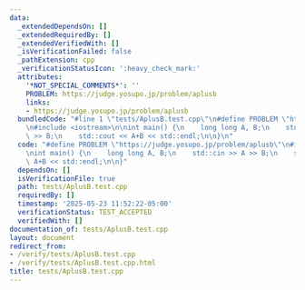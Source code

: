 ```yaml
---
data:
  _extendedDependsOn: []
  _extendedRequiredBy: []
  _extendedVerifiedWith: []
  _isVerificationFailed: false
  _pathExtension: cpp
  _verificationStatusIcon: ':heavy_check_mark:'
  attributes:
    '*NOT_SPECIAL_COMMENTS*': ''
    PROBLEM: https://judge.yosupo.jp/problem/aplusb
    links:
    - https://judge.yosupo.jp/problem/aplusb
  bundledCode: "#line 1 \"tests/AplusB.test.cpp\"\n#define PROBLEM \"https://judge.yosupo.jp/problem/aplusb\"\
    \n#include <iostream>\n\nint main() {\n    long long A, B;\n    std::cin >> A\
    \ >> B;\n    std::cout << A+B << std::endl;\n\n}\n"
  code: "#define PROBLEM \"https://judge.yosupo.jp/problem/aplusb\"\n#include <iostream>\n\
    \nint main() {\n    long long A, B;\n    std::cin >> A >> B;\n    std::cout <<\
    \ A+B << std::endl;\n\n}"
  dependsOn: []
  isVerificationFile: true
  path: tests/AplusB.test.cpp
  requiredBy: []
  timestamp: '2025-05-23 11:52:22-05:00'
  verificationStatus: TEST_ACCEPTED
  verifiedWith: []
documentation_of: tests/AplusB.test.cpp
layout: document
redirect_from:
- /verify/tests/AplusB.test.cpp
- /verify/tests/AplusB.test.cpp.html
title: tests/AplusB.test.cpp
---
```

